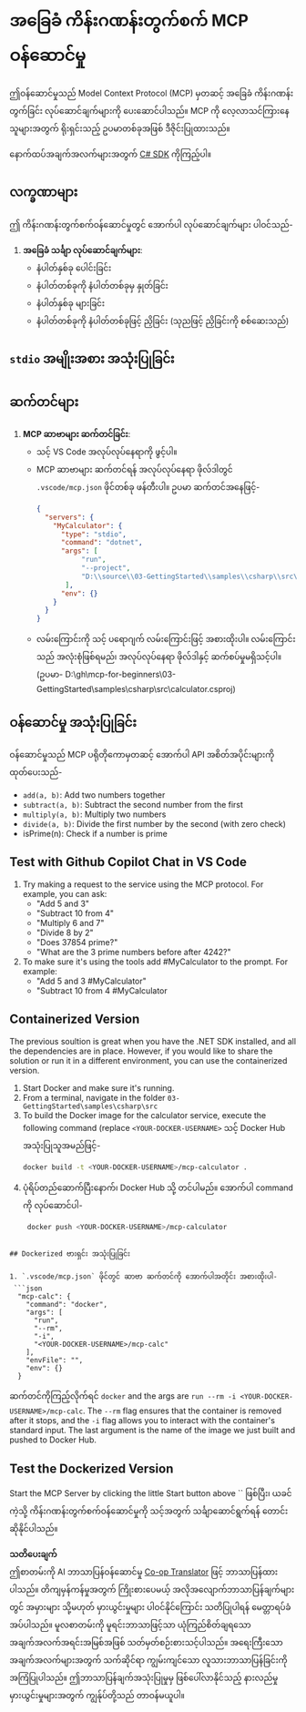 <!--
CO_OP_TRANSLATOR_METADATA:
{
  "original_hash": "0f7a188d6cb4c18fc83e44fede4cadb1",
  "translation_date": "2025-06-17T16:36:20+00:00",
  "source_file": "03-GettingStarted/samples/csharp/README.md",
  "language_code": "my"
}
-->
# အခြေခံ ကိန်းဂဏန်းတွက်စက် MCP ဝန်ဆောင်မှု

ဤဝန်ဆောင်မှုသည် Model Context Protocol (MCP) မှတဆင့် အခြေခံ ကိန်းဂဏန်းတွက်ခြင်း လုပ်ဆောင်ချက်များကို ပေးဆောင်ပါသည်။ MCP ကို လေ့လာသင်ကြားနေသူများအတွက် ရိုးရှင်းသည့် ဥပမာတစ်ခုအဖြစ် ဒီဇိုင်းပြုထားသည်။

နောက်ထပ်အချက်အလက်များအတွက် [C# SDK](https://github.com/modelcontextprotocol/csharp-sdk) ကိုကြည့်ပါ။

## လက္ခဏာများ

ဤ ကိန်းဂဏန်းတွက်စက်ဝန်ဆောင်မှုတွင် အောက်ပါ လုပ်ဆောင်ချက်များ ပါဝင်သည်-

1. **အခြေခံ သင်္ချာ လုပ်ဆောင်ချက်များ**:
   - နံပါတ်နှစ်ခု ပေါင်းခြင်း
   - နံပါတ်တစ်ခုကို နံပါတ်တစ်ခုမှ နှုတ်ခြင်း
   - နံပါတ်နှစ်ခု များခြင်း
   - နံပါတ်တစ်ခုကို နံပါတ်တစ်ခုဖြင့် ညှိခြင်း (သုညဖြင့် ညှိခြင်းကို စစ်ဆေးသည်)

## `stdio` အမျိုးအစား အသုံးပြုခြင်း

## ဆက်တင်များ

1. **MCP ဆာဗာများ ဆက်တင်ခြင်း**:
   - သင့် VS Code အလုပ်လုပ်နေရာကို ဖွင့်ပါ။
   - MCP ဆာဗာများ ဆက်တင်ရန် အလုပ်လုပ်နေရာ ဖိုလ်ဒါတွင် `.vscode/mcp.json` ဖိုင်တစ်ခု ဖန်တီးပါ။ ဥပမာ ဆက်တင်အနေဖြင့်-
     ```json
     {
       "servers": {
         "MyCalculator": {
           "type": "stdio",
           "command": "dotnet",
           "args": [
                "run",
                "--project",
                "D:\\source\\03-GettingStarted\\samples\\csharp\\src\\calculator.csproj"
            ],
           "env": {}
         }
       }
     }
     ```
	- လမ်းကြောင်းကို သင့် ပရောဂျက် လမ်းကြောင်းဖြင့် အစားထိုးပါ။ လမ်းကြောင်းသည် အလုံးစုံဖြစ်ရမည်၊ အလုပ်လုပ်နေရာ ဖိုလ်ဒါနှင့် ဆက်စပ်မှုမရှိသင့်ပါ။ (ဥပမာ- D:\\gh\\mcp-for-beginners\\03-GettingStarted\\samples\\csharp\\src\\calculator.csproj)

## ဝန်ဆောင်မှု အသုံးပြုခြင်း

ဝန်ဆောင်မှုသည် MCP ပရိုတိုကောမှတဆင့် အောက်ပါ API အစိတ်အပိုင်းများကို ထုတ်ပေးသည်-

- `add(a, b)`: Add two numbers together
- `subtract(a, b)`: Subtract the second number from the first
- `multiply(a, b)`: Multiply two numbers
- `divide(a, b)`: Divide the first number by the second (with zero check)
- isPrime(n): Check if a number is prime

## Test with Github Copilot Chat in VS Code

1. Try making a request to the service using the MCP protocol. For example, you can ask:
   - "Add 5 and 3"
   - "Subtract 10 from 4"
   - "Multiply 6 and 7"
   - "Divide 8 by 2"
   - "Does 37854 prime?"
   - "What are the 3 prime numbers before after 4242?"
2. To make sure it's using the tools add #MyCalculator to the prompt. For example:
   - "Add 5 and 3 #MyCalculator"
   - "Subtract 10 from 4 #MyCalculator


## Containerized Version

The previous soultion is great when you have the .NET SDK installed, and all the dependencies are in place. However, if you would like to share the solution or run it in a different environment, you can use the containerized version.

1. Start Docker and make sure it's running.
1. From a terminal, navigate in the folder `03-GettingStarted\samples\csharp\src` 
1. To build the Docker image for the calculator service, execute the following command (replace `<YOUR-DOCKER-USERNAME>` သင့် Docker Hub အသုံးပြုသူအမည်ဖြင့်-
   ```bash
   docker build -t <YOUR-DOCKER-USERNAME>/mcp-calculator .
   ``` 
1. ပုံရိပ်တည်ဆောက်ပြီးနောက်၊ Docker Hub သို့ တင်ပါမည်။ အောက်ပါ command ကို လုပ်ဆောင်ပါ-
   ```bash
    docker push <YOUR-DOCKER-USERNAME>/mcp-calculator
  ```

## Dockerized ဗားရှင်း အသုံးပြုခြင်း

1. `.vscode/mcp.json` ဖိုင်တွင် ဆာဗာ ဆက်တင်ကို အောက်ပါအတိုင်း အစားထိုးပါ-
   ```json
    "mcp-calc": {
      "command": "docker",
      "args": [
        "run",
        "--rm",
        "-i",
        "<YOUR-DOCKER-USERNAME>/mcp-calc"
      ],
      "envFile": "",
      "env": {}
    }
   ```
   ဆက်တင်ကိုကြည့်လိုက်ရင် `docker` and the args are `run --rm -i <YOUR-DOCKER-USERNAME>/mcp-calc`. The `--rm` flag ensures that the container is removed after it stops, and the `-i` flag allows you to interact with the container's standard input. The last argument is the name of the image we just built and pushed to Docker Hub.

## Test the Dockerized Version

Start the MCP Server by clicking the little Start button above `` ဖြစ်ပြီး၊ ယခင်ကဲ့သို့ ကိန်းဂဏန်းတွက်စက်ဝန်ဆောင်မှုကို သင့်အတွက် သင်္ချာဆောင်ရွက်ရန် တောင်းဆိုနိုင်ပါသည်။

**သတိပေးချက်**  
ဤစာတမ်းကို AI ဘာသာပြန်ဝန်ဆောင်မှု [Co-op Translator](https://github.com/Azure/co-op-translator) ဖြင့် ဘာသာပြန်ထားပါသည်။ တိကျမှန်ကန်မှုအတွက် ကြိုးစားပေမယ့် အလိုအလျောက်ဘာသာပြန်ချက်များတွင် အမှားများ သို့မဟုတ် မှားယွင်းမှုများ ပါဝင်နိုင်ကြောင်း သတိပြုပါရန် မေတ္တာရပ်ခံအပ်ပါသည်။ မူလစာတမ်းကို မူရင်းဘာသာဖြင့်သာ ယုံကြည်စိတ်ချရသော အချက်အလက်အရင်းအမြစ်အဖြစ် သတ်မှတ်စဉ်းစားသင့်ပါသည်။ အရေးကြီးသော အချက်အလက်များအတွက် သက်ဆိုင်ရာ ကျွမ်းကျင်သော လူသားဘာသာပြန်ခြင်းကို အကြံပြုပါသည်။ ဤဘာသာပြန်ချက်အသုံးပြုမှုမှ ဖြစ်ပေါ်လာနိုင်သည့် နားလည်မှုမှားယွင်းမှုများအတွက် ကျွန်ုပ်တို့သည် တာဝန်မယူပါ။
